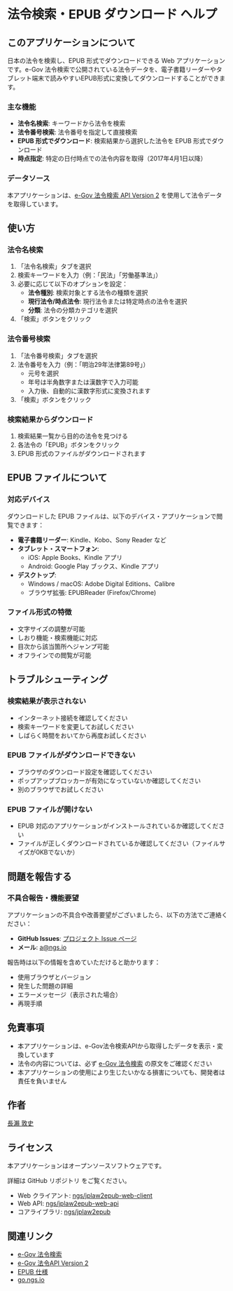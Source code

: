 # 法令検索・EPUB ダウンロード ヘルプ

## このアプリケーションについて

日本の法令を検索し、EPUB 形式でダウンロードできる Web アプリケーションです。e-Gov 法令検索で公開されている法令データを、電子書籍リーダーやタブレット端末で読みやすいEPUB形式に変換してダウンロードすることができます。

### 主な機能

- **法令名検索**: キーワードから法令を検索
- **法令番号検索**: 法令番号を指定して直接検索
- **EPUB 形式でダウンロード**: 検索結果から選択した法令を EPUB 形式でダウンロード
- **時点指定**: 特定の日付時点での法令内容を取得（2017年4月1日以降）

### データソース

本アプリケーションは、[e-Gov 法令検索 API Version 2](https://laws.e-gov.go.jp/api/2/swagger-ui) を使用して法令データを取得しています。

## 使い方

### 法令名検索

1. 「法令名検索」タブを選択
2. 検索キーワードを入力（例：「民法」「労働基準法」）
3. 必要に応じて以下のオプションを設定：
   - **法令種別**: 検索対象とする法令の種類を選択
   - **現行法令/時点法令**: 現行法令または特定時点の法令を選択
   - **分類**: 法令の分類カテゴリを選択
4. 「検索」ボタンをクリック

### 法令番号検索

1. 「法令番号検索」タブを選択
2. 法令番号を入力（例：「明治29年法律第89号」）
   - 元号を選択
   - 年号は半角数字または漢数字で入力可能
   - 入力後、自動的に漢数字形式に変換されます
3. 「検索」ボタンをクリック

### 検索結果からダウンロード

1. 検索結果一覧から目的の法令を見つける
2. 各法令の「EPUB」ボタンをクリック
3. EPUB 形式のファイルがダウンロードされます

## EPUB ファイルについて

### 対応デバイス

ダウンロードした EPUB ファイルは、以下のデバイス・アプリケーションで閲覧できます：

- **電子書籍リーダー**: Kindle、Kobo、Sony Reader など
- **タブレット・スマートフォン**:
  - iOS: Apple Books、Kindle アプリ
  - Android: Google Play ブックス、Kindle アプリ
- **デスクトップ**:
  - Windows / macOS: Adobe Digital Editions、Calibre
  - ブラウザ拡張: EPUBReader (Firefox/Chrome)

### ファイル形式の特徴

- 文字サイズの調整が可能
- しおり機能・検索機能に対応
- 目次から該当箇所へジャンプ可能
- オフラインでの閲覧が可能

## トラブルシューティング

### 検索結果が表示されない

- インターネット接続を確認してください
- 検索キーワードを変更してお試しください
- しばらく時間をおいてから再度お試しください

### EPUB ファイルがダウンロードできない

- ブラウザのダウンロード設定を確認してください
- ポップアップブロッカーが有効になっていないか確認してください
- 別のブラウザでお試しください

### EPUB ファイルが開けない

- EPUB 対応のアプリケーションがインストールされているか確認してください
- ファイルが正しくダウンロードされているか確認してください（ファイルサイズが0KBでないか）

## 問題を報告する

### 不具合報告・機能要望

アプリケーションの不具合や改善要望がございましたら、以下の方法でご連絡ください：

- **GitHub Issues**: [プロジェクト Issue ページ](https://github.com/ngs/jplaw2epub-web-client/issues)
- **メール**: [a@ngs.io](mailto:a@ngs.io)

報告時は以下の情報を含めていただけると助かります：

- 使用ブラウザとバージョン
- 発生した問題の詳細
- エラーメッセージ（表示された場合）
- 再現手順

## 免責事項

- 本アプリケーションは、e-Gov法令検索APIから取得したデータを表示・変換しています
- 法令の内容については、必ず [e-Gov 法令検索](https://laws.e-gov.go.jp/) の原文をご確認ください
- 本アプリケーションの使用により生じたいかなる損害についても、開発者は責任を負いません

## 作者

[長瀨 敦史](https://ja.ngs.io)

## ライセンス

本アプリケーションはオープンソースソフトウェアです。

詳細は GitHub リポジトリ をご覧ください。

- Web クライアント: [ngs/jplaw2epub-web-client](https://github.com/ngs/jplaw2epub-web-client)
- Web API: [ngs/jplaw2epub-web-api](https://github.com/ngs/jplaw2epub-web-api)
- コアライブラリ: [ngs/jplaw2epub](https://github.com/ngs/jplaw2epub)

## 関連リンク

- [e-Gov 法令検索](https://laws.e-gov.go.jp/)
- [e-Gov 法令API Version 2](https://laws.e-gov.go.jp/api/2/swagger-ui)
- [EPUB 仕様](https://www.w3.org/publishing/epub3/)
- [go.ngs.io](https://go.ngs.io/)

